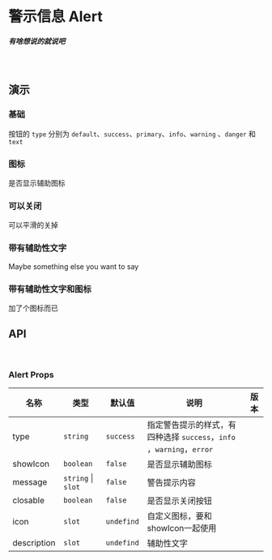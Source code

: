 <script setup lang="ts">
import BaseDemo from './baseDemo.vue'
import IconDemo from './iconDemo.vue'
import CloseDemo from './closeDemo.vue'
import AssistDemo from './assistDemo.vue'
import AssistIconDemo from './assistIconDemo.vue'
</script>

# 警示信息 Alert   
##### 有啥想说的就说吧
<br>


## 演示

### 基础

按钮的 `type` 分别为 `default`、`success`、`primary`、`info`、`warning` 、`danger` 和 `text`

<show-box comp-name="alert" demo-name="baseDemo">
  <BaseDemo/>
</show-box>

### 图标

是否显示辅助图标

<show-box comp-name="alert" demo-name="iconDemo">
  <IconDemo/>
</show-box>

### 可以关闭

可以平滑的关掉

<show-box comp-name="alert" demo-name="closeDemo">
  <CloseDemo/>
</show-box>

### 带有辅助性文字

Maybe something else you want to say

<show-box comp-name="alert" demo-name="assistDemo">
  <AssistDemo/>
</show-box>

### 带有辅助性文字和图标

加了个图标而已

<show-box comp-name="alert" demo-name="assistIconDemo">
  <AssistIconDemo/>
</show-box>

## API
<br>

### Alert Props

<div class='c-table'>

| 名称 | 类型 | 默认值 | 说明 | 版本 |
| --- | --- | --- | --- | --- |
| type | `string` | `success` | 指定警告提示的样式，有四种选择 `success`，`info` ，`warning`，`error`|  |
| showIcon | `boolean` | `false` | 是否显示辅助图标 |  |
| message | `string` \| `slot` | `false` | 警告提示内容 |  |
| closable | `boolean` | `false` | 是否显示关闭按钮 |  |
| icon | `slot` | `undefind` | 自定义图标，要和showIcon一起使用 |
| description | `slot` | `undefind` | 辅助性文字 |  |

</div>

</div>
